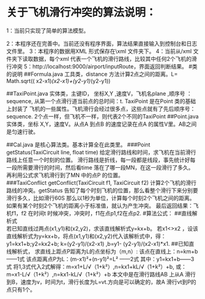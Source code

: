 关于飞机滑行冲突的算法说明：
=
1：当前只实现了简单的算法模型。<p>
2：本程序还在完善中。当前还没有程序界面，算法结果直接输入到控制台和日志文件里。
3：本程序的数据用XML 形式保存在\xml 文件夹下。
4：当前从/xml 文件夹下读取数据，每个xml 代表一个飞机的滑行路线，比较其中任何2个飞机的滑行冲突
5：http://localhost:9000/airport/inputRoute，界面返回判断结果。
#类的说明
##Formula.java 
工具类，distance 方法计算2点之间的距离。L= Math.sqrt(( x2-x1)*(x2-x1)+(y2-y1)*(y2-y1))

##TaxiPoint.java 
实体类，主键ID， 坐标X,Y ,速度V，飞机名plane ,顺序号 ：sequence, 从第一个点滑行道当前点的总时间：t.
              TaxiPoint  是在Point 类的基础上封装了 飞机的一些属性。飞机滑行会经过很多点，这些点就有了先后顺序号：sequence.
              2个点一样，但飞机不一样，则代表2个不同的TaxiPoint
##Point.java 
实体类，坐标 X,Y，速度V。从点A 到点B 的速度记录在点A 的属性V里。AB之间是匀速行驶。

##Cal.java 
    是核心算法类。基本计算全在此类里。
###Point getStatus(TaxiCircuit line, float time) 
          给定滑行路线和时间，求飞机在当前滑行路线上任意一个时刻的位置。
          滑行路线是折线，每一段都是线段，事先统计好每一段所需要滑行的时间，然后看time 落在了哪一段MN，在这一段滑行了多久。
          再利用公式求飞机滑行到了MN 中的点P 的位置。         
###TaxiConflict getConflict(TaxiCircuit f1, TaxiCircuit f2) 
          计算2个飞机的滑行路线的冲突。getStatus 告知了每个时刻飞机的位置，那么看整个滑行下来分别要滑行多久，比如滑行60S
          那么以1秒为单位，计算每个时刻2个飞机之间的距离。如果有某个时刻2个飞机的距离小于标准值，就认为产生冲突。
          最后返回结果：飞机f1，f2 在时间t 时候冲突，冲突时，f1在点p1,f2在点p2.
#算法公式：
##直线解析式       
    若已知直线过两点(x1,y1)和(x2,y2)，求该直线解析式y=kx+b。
       若x1<>x2  ，设该直线解析式为y=kx+b，将点(x1,y1)和(x2,y2)代入该解析式中，得：      y1=kx1+b;y2=kx2+b;
    k=(y2-y1)/(x2-x1) ,b=y1-  (y2-y1)/(x2-x1)*x1.
##已知直线解析式， 求直线上距点P距离为L的点坐标为（m,n）:
    该点在直线上：n=km+b       ——1式
    该点距离点P为L：(m-x1)²+(n-y1)²=L²   ——2式
    其中：y1=kx1+b——3式
    将1,3式代入2式解得：m=x1+L/√（1+k²）,n=kx1+kL/√（1+k²）+b,
                    或：m=x1-L/√（1+k²）,n=kx1-kL/√（1+k²）+b
     本文中是在滑行路线AB 上从A 滑行到B，速度为v，时间为t，滑行长度为L=vt.方向是可以确定的，故A 滑行vt到P的点只有1个。
     


 
